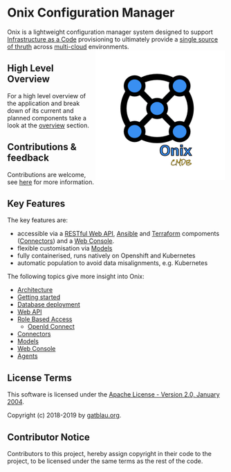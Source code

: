 # Onix Configuration Manager

Onix is a lightweight configuration manager system  designed to support [Infrastructure as a Code](https://en.wikipedia.org/wiki/Infrastructure_as_code) provisioning to ultimately provide a [single source of thruth](https://en.wikipedia.org/wiki/Single_source_of_truth) across [multi-cloud](https://en.wikipedia.org/wiki/Multicloud) environments.
<img src="docs/pics/ox.png" width="300" height="300" align="right">

## High Level Overview

For a high level overview of the application and break down of its current and planned components take a look at the [overview](docs/overview.md) section.

## Contributions & feedback

Contributions are welcome, see [here](CONTRIBUTING.MD) for more information.

## Key Features

The key features are:
- accessible via a [RESTful Web API](./docs/wapi.md), [Ansible](https://www.ansible.com/) and [Terraform](https://www.terraform.io/) compoments ([Connectors](./connectors/readme.md)) and a [Web Console](wc/readme.md).
- flexible customisation via [Models](docs/models/readme.md)  
- fully containerised, runs natively on Openshift and Kubernetes
- automatic population to avoid data misalignments, e.g. Kubernetes

The following topics give more insight into Onix:

- [Architecture](./docs/architecture.md)
- [Getting started](./docs/getting_started.md)
- [Database deployment](./docs/db_deploy.md)
- [Web API](./docs/wapi.md)
- [Role Based Access](./docs/rbac.md)
  - [OpenId Connect](./docs/oidc.md)
- [Connectors](./connectors/readme.md)
- [Models](docs/models/readme.md)
- [Web Console](wc/readme.md)
- [Agents](agents/readme.md)

## License Terms

This software is licensed under the [Apache License - Version 2.0, January 2004](http://www.apache.org/licenses/).

Copyright (c) 2018-2019 by [gatblau.org](http://gatblau.org).

## Contributor Notice

Contributors to this project, hereby assign copyright in their code to the project, to be licensed under the same terms as the rest of the code.